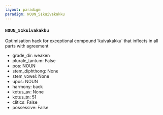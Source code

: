 ```yaml
---
layout: paradigm
paradigm: NOUN_51kuivakakku
---
```

### ` NOUN_51kuivakakku `

Optimisation hack for exceptional compound ’kuivakakku’ that inflects in all parts with agreement
* grade_dir: weaken
* plurale_tantum: False
* pos: NOUN
* stem_diphthong: None
* stem_vowel: None
* upos: NOUN
* harmony: back
* kotus_av: None
* kotus_tn: 51
* clitics: False
* possessive: False
